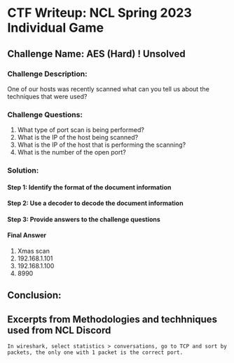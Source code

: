 # CTF Writeup: NCL Spring 2023 Individual Game

## Challenge Name: AES (Hard) ! Unsolved

### Challenge Description:

One of our hosts was recently scanned what can you tell us about the techniques that were used?


### Challenge Questions:

1. What type of port scan is being performed?
2. What is the IP of the host being scanned?
3. What is the IP of the host that is performing the scanning?
4. What is the number of the open port?


### Solution:



#### Step 1: Identify the format of the document information



#### Step 2: Use a decoder to decode the document information



#### Step 3: Provide answers to the challenge questions

#### Final Answer

1. Xmas scan
2. 192.168.1.101
3. 192.168.1.100
4. 8990

## Conclusion:

## Excerpts from Methodologies and techhniques used from NCL Discord
`In wireshark, select statistics > conversations, go to TCP and sort by packets, the only one with 1 packet is the correct port.`